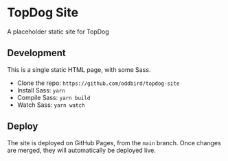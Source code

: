 # TopDog Site

A placeholder static site for TopDog

## Development

This is a single static HTML page, with some Sass.

- Clone the repo: `https://github.com/oddbird/topdog-site`
- Install Sass: `yarn`
- Compile Sass: `yarn build`
- Watch Sass: `yarn watch`

## Deploy

The site is deployed on GitHub Pages,
from the `main` branch.
Once changes are merged,
they will automatically be deployed live.
